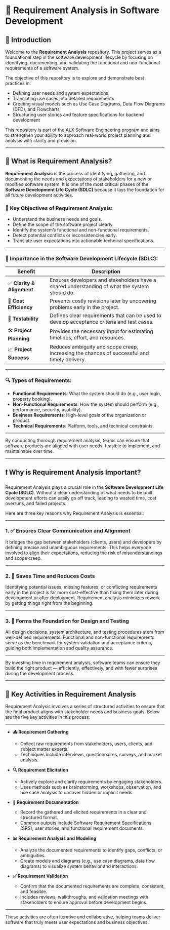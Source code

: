 # 📘 Requirement Analysis in Software Development

## 🧾 Introduction

Welcome to the **Requirement Analysis** repository. This project serves as a foundational step in the software development lifecycle by focusing on identifying, documenting, and validating the functional and non-functional requirements of a software system.

The objective of this repository is to explore and demonstrate best practices in:
- Defining user needs and system expectations
- Translating use cases into detailed requirements
- Creating visual models such as Use Case Diagrams, Data Flow Diagrams (DFD), and Flowcharts
- Structuring user stories and feature specifications for backend development

This repository is part of the ALX Software Engineering program and aims to strengthen your ability to approach real-world project planning and analysis with clarity and precision.

---

## 📌 What is Requirement Analysis?

**Requirement Analysis** is the process of identifying, gathering, and documenting the needs and expectations of stakeholders for a new or modified software system. It is one of the most critical phases of the **Software Development Life Cycle (SDLC)** because it lays the foundation for all future development activities.

### 🎯 Key Objectives of Requirement Analysis:
- Understand the business needs and goals.
- Define the scope of the software project clearly.
- Identify the system’s functional and non-functional requirements.
- Detect potential conflicts or inconsistencies early.
- Translate user expectations into actionable technical specifications.

---

### 🧠 Importance in the Software Development Lifecycle (SDLC):

| Benefit | Description |
|--------|-------------|
| ✅ **Clarity & Alignment** | Ensures developers and stakeholders have a shared understanding of what the system should do. |
| 💸 **Cost Efficiency** | Prevents costly revisions later by uncovering problems early in the project. |
| 🧪 **Testability** | Defines clear requirements that can be used to develop acceptance criteria and test cases. |
| 🛠️ **Project Planning** | Provides the necessary input for estimating timelines, effort, and resources. |
| 📈 **Project Success** | Reduces ambiguity and scope creep, increasing the chances of successful and timely delivery. |

---

### 🔍 Types of Requirements:
- **Functional Requirements**: What the system should do (e.g., user login, property booking).
- **Non-Functional Requirements**: How the system should perform (e.g., performance, security, usability).
- **Business Requirements**: High-level goals of the organization or product.
- **Technical Requirements**: Platform, tools, and technical constraints.

---

By conducting thorough requirement analysis, teams can ensure that software products are aligned with user needs, feasible to implement, and maintainable over time.

---

## ❗ Why is Requirement Analysis Important?

Requirement Analysis plays a crucial role in the **Software Development Life Cycle (SDLC)**. Without a clear understanding of what needs to be built, development efforts can easily go off track, leading to wasted time, cost overruns, and failed projects.

Here are three key reasons why Requirement Analysis is essential:

---

### 1. ✅ Ensures Clear Communication and Alignment

It bridges the gap between stakeholders (clients, users) and developers by defining precise and unambiguous requirements. This helps everyone involved to align their expectations, reducing the risk of misunderstandings and scope creep.

---

### 2. 💸 Saves Time and Reduces Costs

Identifying potential issues, missing features, or conflicting requirements early in the project is far more cost-effective than fixing them later during development or after deployment. Requirement analysis minimizes rework by getting things right from the beginning.

---

### 3. 📐 Forms the Foundation for Design and Testing

All design decisions, system architecture, and testing procedures stem from well-defined requirements. Functional and non-functional requirements serve as the benchmark for system validation and acceptance criteria, guiding both implementation and quality assurance.

---

By investing time in requirement analysis, software teams can ensure they build the right product — efficiently, effectively, and with fewer surprises during the development process.

---


## 🧩 Key Activities in Requirement Analysis

Requirement Analysis involves a series of structured activities to ensure that the final product aligns with stakeholder needs and business goals. Below are the five key activities in this process:

---

- **📥 Requirement Gathering**
  - Collect raw requirements from stakeholders, users, clients, and subject matter experts.
  - Techniques include interviews, questionnaires, surveys, and market analysis.

- **🔍 Requirement Elicitation**
  - Actively explore and clarify requirements by engaging stakeholders.
  - Uses methods such as brainstorming, workshops, observation, and use case analysis to uncover hidden or implicit needs.

- **📝 Requirement Documentation**
  - Record the gathered and elicited requirements in a clear and structured format.
  - Common outputs include Software Requirement Specifications (SRS), user stories, and functional requirement documents.

- **📊 Requirement Analysis and Modeling**
  - Analyze the documented requirements to identify gaps, conflicts, or ambiguities.
  - Create models and diagrams (e.g., use case diagrams, data flow diagrams) to visualize system behavior and interactions.

- **✅ Requirement Validation**
  - Confirm that the documented requirements are complete, consistent, and feasible.
  - Includes reviews, walkthroughs, and validation meetings with stakeholders to ensure approval before development begins.

---

These activities are often iterative and collaborative, helping teams deliver software that truly meets user expectations and business objectives.
